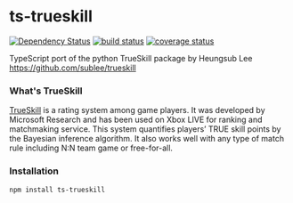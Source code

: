 # ts-trueskill
[![Dependency Status][david-img]][david-url]
[![build status][travis-img]][travis-url]
[![coverage status][coveralls-img]][coveralls-url]

[david-img]: https://img.shields.io/david/scttcper/ts-trueskill.svg
[david-url]: https://david-dm.org/scttcper/ts-trueskill
[travis-img]: https://img.shields.io/travis/scttcper/ts-trueskill.svg
[travis-url]: https://travis-ci.org/scttcper/ts-trueskill
[coveralls-img]: https://img.shields.io/coveralls/scttcper/ts-trueskill.svg
[coveralls-url]: https://coveralls.io/github/scttcper/ts-trueskill?branch=master

TypeScript port of the python TrueSkill package by Heungsub Lee https://github.com/sublee/trueskill

### What's TrueSkill
[TrueSkill](http://research.microsoft.com/en-us/projects/trueskill) is a rating system among game players. It was developed by Microsoft Research and has been used on Xbox LIVE for ranking and matchmaking service. This system quantifies players’ TRUE skill points by the Bayesian inference algorithm. It also works well with any type of match rule including N:N team game or free-for-all.

### Installation
```bash
npm install ts-trueskill
```
